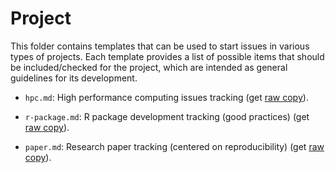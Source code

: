 # Project

This folder contains templates that can be used to start issues in various types of projects. Each template provides a list of possible items that should be included/checked for the project, which are intended as general guidelines for its development.

*  `hpc.md`: High performance computing issues tracking (get [raw copy](https://raw.githubusercontent.com/USCbiostats/software-dev/master/admin/hpc.md)).

*  `r-package.md`: R package development tracking (good practices) (get [raw copy](https://raw.githubusercontent.com/USCbiostats/software-dev/master/admin/r-package.md)).

*  `paper.md`: Research paper tracking (centered on reproducibility) (get [raw copy](https://raw.githubusercontent.com/USCbiostats/software-dev/master/admin/paper.md)).

